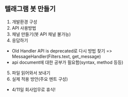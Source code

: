 ## 텔래그램 봇 만들기
1. 개발환경 구성
2. API 사용방법
3. 채널 만들기(봇 API 채널 불가능)
4. 응답하기 
  - Old Handler API is deprecated로 다시 방법 찾기 => MessageHandler(Filters.text, get_message)
  - api document에 대한 공부가 필요함(syntax, method 등등)
5. 파일 읽어와서 보내기
6. 실제 적용 방안(주요 멘트 구성)


* 4/11일 회사업무로 휴식!
